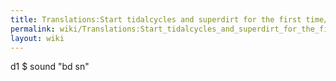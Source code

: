 ```yaml
---
title: Translations:Start tidalcycles and superdirt for the first time/12/en-gb
permalink: wiki/Translations:Start_tidalcycles_and_superdirt_for_the_first_time/12/en-gb/
layout: wiki
---
```


d1 $ sound "bd sn"
